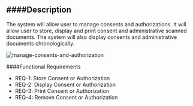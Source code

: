 ####Description
--------------
The system will allow user to manage consents and authorizations. It will allow user to store, display and print consent and administrative scanned documents. The system will also display consents and administrative documents chronologically.

![manage-consents-and-authorization](https://f.cloud.github.com/assets/5391320/1267649/d5739fde-2cc7-11e3-95d4-5a85aedf75db.png)

####Functional Requirements
* REQ-1: 	Store Consent or Authorization
* REQ-2:	Display Consent or Authorization
* REQ-3:	Print Consent or Authorization
* REQ-4:	Remove Consent or Authorization


